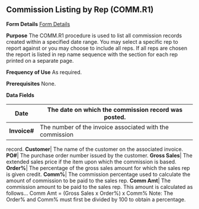 ## Commission Listing by Rep (COMM.R1)
<PageHeader />

**Form Details**
[Form Details](../COMM-R1-1/README.md)

**Purpose**
The COMM.R1 procedure is used to list all commission records created within a
specified date range. You may select a specific rep to report against or you
may choose to include all reps. If all reps are chosen the report is listed in
rep name sequence with the section for each rep printed on a separate page.

**Frequency of Use**
As required.

**Prerequisites**
None.

**Data Fields**

| **Date**     | The date on which the commission record was posted.      |
| ------------ | -------------------------------------------------------- |
| **Invoice#** | The number of the invoice associated with the commission |
record.
**Customer**|  The name of the customer on the associated invoice.
**PO#**|  The purchase order number issued by the customer.
**Gross Sales**|  The extended sales price if the item upon which the
commission is based.
**Order%**|  The percentage of the gross sales amount for which the sales rep
is given credit.
**Comm%**|  The commission percentage used to calculate the amount of
commission to be paid to the sales rep.
**Comm Amt**|  The commission amount to be paid to the sales rep. This amount
is calculated as follows... Comm Amt = (Gross Sales x Order%) x Comm% Note:
The Order% and Comm% must first be divided by 100 to obtain a percentage.

<badge text= "Version 8.10.57 " vertical="middle" />

<PageFooter />
